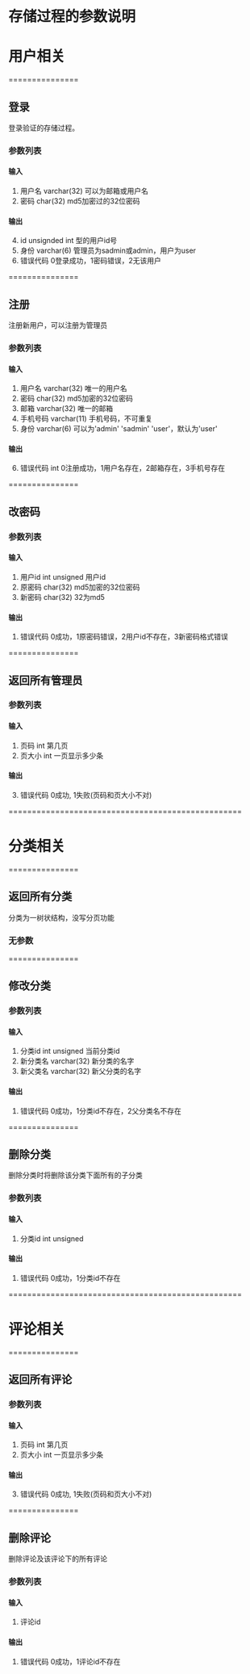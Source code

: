 存储过程的参数说明
==================================================
# 用户相关
===============
## 登录
  登录验证的存储过程。

### 参数列表

#### 输入
1. 用户名 varchar(32) 可以为邮箱或用户名
2. 密码 char(32) md5加密过的32位密码

#### 输出
4. id unsignded int 型的用户id号
5. 身份 varchar(6) 管理员为sadmin或admin，用户为user
6. 错误代码 0登录成功，1密码错误，2无该用户

===============
## 注册
  注册新用户，可以注册为管理员

### 参数列表

#### 输入
1. 用户名 varchar(32) 唯一的用户名
2. 密码 char(32) md5加密的32位密码
3. 邮箱 varchar(32) 唯一的邮箱
4. 手机号码 varchar(11) 手机号码，不可重复
5. 身份 varchar(6) 可以为'admin' 'sadmin' 'user'，默认为'user'

#### 输出
6. 错误代码 int 0注册成功，1用户名存在，2邮箱存在，3手机号存在

===============
## 改密码

### 参数列表

#### 输入
1. 用户id int unsigned 用户id
2. 原密码 char(32) md5加密的32位密码
3. 新密码 char(32) 32为md5

#### 输出
1. 错误代码 0成功，1原密码错误，2用户id不存在，3新密码格式错误

===============
## 返回所有管理员

### 参数列表

#### 输入
1. 页码 int 第几页
2. 页大小 int 一页显示多少条

#### 输出
3. 错误代码 0成功, 1失败(页码和页大小不对)

==================================================
# 分类相关
===============
## 返回所有分类
分类为一树状结构，没写分页功能

### 无参数

===============
## 修改分类

### 参数列表

#### 输入
1. 分类id int unsigned 当前分类id
2. 新分类名 varchar(32) 新分类的名字
3. 新父类名 varchar(32) 新父分类的名字

#### 输出
1. 错误代码 0成功，1分类id不存在，2父分类名不存在

===============
## 删除分类
删除分类时将删除该分类下面所有的子分类

### 参数列表

#### 输入
1. 分类id int unsigned

#### 输出
1. 错误代码 0成功，1分类id不存在

==================================================
# 评论相关
===============
## 返回所有评论

### 参数列表

#### 输入
1. 页码 int 第几页
2. 页大小 int 一页显示多少条

#### 输出
3. 错误代码 0成功, 1失败(页码和页大小不对)

===============
## 删除评论
删除评论及该评论下的所有评论

### 参数列表

#### 输入
1. 评论id

#### 输出
1. 错误代码 0成功，1评论id不存在

